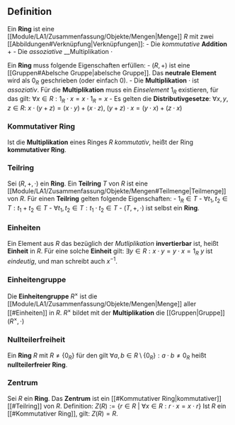 ## Definition
Ein __Ring__ ist eine [[Module/LA1/Zusammenfassung/Objekte/Mengen|Menge]] $R$ mit zwei [[Abbildungen#Verknüpfung|Verknüpfungen]]:
	- Die _kommutative_ __Addition__ $+$
	- Die _assoziative_ __Multiplikation $\cdot$

Ein __Ring__ muss folgende Eigenschaften erfüllen:
	- $(R, +)$ ist eine [[Gruppen#Abelsche Gruppe|abelsche Gruppe]]. 
		Das __neutrale Element__ wird als $0_R$ geschrieben (oder einfach $0$).
	- Die __Multiplikation__ $\cdot$ ist _assoziativ_.
		Für die __Multiplikation__ muss ein _Einselement_ $1_R$ existieren, für das gilt:
		$\forall x \in R: 1_R \cdot x = x \cdot 1_R = x$
	- Es gelten die __Distributivgesetze__:
		$\forall x, y, z \in R:$
			$x \cdot (y + z) = (x \cdot y) + (x \cdot z)$,
			$(y + z) \cdot x = (y \cdot x) + (z \cdot x)$

### Kommutativer Ring
Ist die __Multiplikation__ eines Ringes $R$ _kommutativ_, heißt der Ring __kommutativer Ring__.

### Teilring
Sei $(R, +, \cdot)$ ein __Ring__.
Ein __Teilring__ $T$ von $R$ ist eine [[Module/LA1/Zusammenfassung/Objekte/Mengen#Teilmenge|Teilmenge]] von $R$.
Für einen __Teilring__ gelten folgende Eigenschaften:
	- $1_R \in T$
	- $\forall t_1, t_2 \in T: t_1 + t_2 \in T$
	- $\forall t_1, t_2 \in T: t_1 \cdot t_2 \in T$
	- $(T, +, \cdot)$ ist selbst ein __Ring__.

### Einheiten
Ein Element aus $R$ das bezüglich der _Mutliplikation_ __invertierbar__ ist, heißt __Einheit__ in $R$.
Für eine solche __Einheit__ gilt:
	$\exists y \in R: x \cdot y = y \cdot x = 1_R$
$y$ ist _eindeutig_, und man schreibt auch $x^{-1}$.

### Einheitengruppe
Die __Einheitengruppe__ $R^{\times}$ ist die [[Module/LA1/Zusammenfassung/Objekte/Mengen|Menge]] aller [[#Einheiten]] in $R$.
$R^{\times}$ bildet mit der __Multiplikation__ die [[Gruppen|Gruppe]] $(R^{\times}, \cdot)$

### Nullteilerfreiheit
Ein __Ring__ $R$ mit $R \neq \{0_R\}$ für den gilt
	$\forall a, b \in R \setminus \{0_R\}: a \cdot b \neq 0_R$
heißt __nullteilerfreier Ring__.

### Zentrum
Sei $R$ ein __Ring__.
Das __Zentrum__ ist ein [[#Kommutativer Ring|kommutativer]] [[#Teilring]] von $R$.
Definition:
	$Z(R) := \{ r\in R\ |\ \forall x \in R: r \cdot x = x \cdot r\}$
Ist $R$ ein [[#Kommutativer Ring]], gilt:
	$Z(R) = R$.
